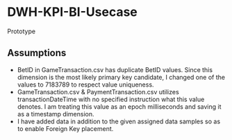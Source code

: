 # DWH-KPI-BI-Usecase
Prototype

## Assumptions

- BetID in GameTransaction.csv has duplicate BetID values. Since this dimension is the most likely primary key candidate, I changed one of the values to 7183789 to respect value uniqueness.
- GameTransaction.csv & PaymentTransaction.csv  utilizes transactionDateTime with no specified instruction what this value denotes. I am treating this value as an epoch milliseconds and saving it as a timestamp dimension.
- I have added data in addition to the given assigned data samples so as to enable Foreign Key placement.
